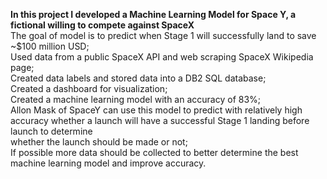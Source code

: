 <strong>In this project I developed a Machine Learning Model for Space Y, a fictional willing to compete against SpaceX</strong>
<br>The goal of model is to predict when Stage 1 will successfully land to save ~$100 million USD;
<br>Used data from a public SpaceX API and web scraping SpaceX Wikipedia page;
<br>Created data labels and stored data into a DB2 SQL database;
<br>Created a dashboard for visualization;
<br>Created a machine learning model with an accuracy of 83%;
<br>Allon Mask of SpaceY can use this model to predict with relatively high accuracy whether a  launch will have a successful Stage 1 landing before launch to determine <br>whether the launch  should be made or not;
<br>If possible more data should be collected to better determine the best machine learning model and improve accuracy.
